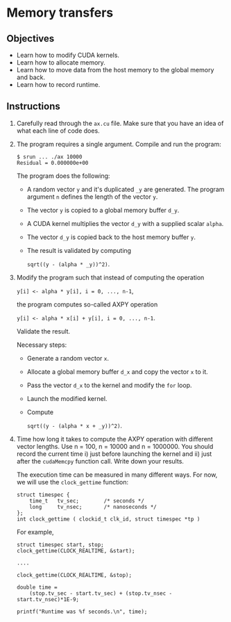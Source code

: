 # Memory transfers

## Objectives

 - Learn how to modify CUDA kernels.
 - Learn how to allocate memory.
 - Learn how to move data from the host memory to the global memory and back.
 - Learn how to record runtime.

## Instructions

 1. Carefully read through the `ax.cu` file. Make sure that you have an idea
    of what each line of code does.

 2. The program requires a single argument. Compile and run the program:
 
    ```
    $ srun ... ./ax 10000
    Residual = 0.000000e+00
    ```
    
    The program does the following:
     - A random vector `y` and it's duplicated `_y` are generated.
       The program argument `n` defines the length of the vector `y`.
     - The vector `y` is copied to a global memory buffer `d_y`.
     - A CUDA kernel multiplies the vector `d_y` with a supplied scalar `alpha`.
     - The vector `d_y` is copied back to the host memory buffer `y`.
     - The result is validated by computing
     
       `sqrt((y - (alpha * _y))^2)`.

 3. Modify the program such that instead of computing the operation
    
    `y[i] <- alpha * y[i], i = 0, ..., n-1`, 
    
    the program computes so-called AXPY operation
    
    `y[i] <- alpha * x[i] + y[i], i = 0, ..., n-1`. 
    
    Validate the result.

    Necessary steps:
     - Generate a random vector `x`.
     - Allocate a global memory buffer `d_x` and copy the vector `x` to it.
     - Pass the vector `d_x` to the kernel and modify the `for` loop.
     - Launch the modified kernel.
     - Compute

       `sqrt((y - (alpha * x + _y))^2)`.

 4. Time how long it takes to compute the AXPY operation with different
    vector lengths. Use n = 100, n = 10000 and n = 1000000. You should record
    the current time i) just before launching the kernel and ii) just after the
    `cudaMemcpy` function call. Write down your results.
    
    The execution time can be measured in many different ways. For now, we will
    use the `clock_gettime` function:
     
       ```
       struct timespec {
           time_t   tv_sec;        /* seconds */
           long     tv_nsec;       /* nanoseconds */
       };
       int clock_gettime ( clockid_t clk_id, struct timespec *tp )
       ```
       
       For example,
       
       ```
       struct timespec start, stop;
       clock_gettime(CLOCK_REALTIME, &start);
       
       ....
       
       clock_gettime(CLOCK_REALTIME, &stop);

       double time =
           (stop.tv_sec - start.tv_sec) + (stop.tv_nsec - start.tv_nsec)*1E-9;

       printf("Runtime was %f seconds.\n", time);
       ```
       
    
    
